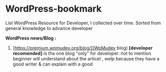 # WordPress-bookmark
List WordPress Resource for Developer, I collected  over time. Sorted from general knowledge to advance developer

 **WordPress news/Blog :**
 1. [https://premium.wpmudev.org/blog/](WpMudev blog) **[developer recomended]** is the one blog "only" for developer. not to mention beginner will understand about the articel , welp because they have a good writer & can explain with a good
